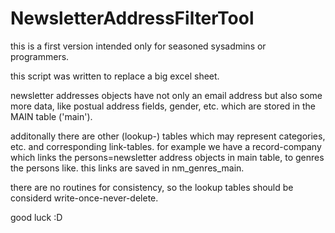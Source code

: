 # NewsletterAddressFilterTool


this is a first version intended only for seasoned sysadmins or programmers.

this script was written to replace a big excel sheet.

newsletter addresses objects have not only an email address but also some more data, like postual address fields, gender, etc. which are stored in the MAIN table ('main').

additonally there are other (lookup-) tables which may represent categories, etc. and corresponding link-tables.
for example we have a record-company which links the persons=newsletter address objects in main table, to genres the persons like. this links are saved in nm_genres_main.

there are no routines for consistency, so the lookup tables should be considerd write-once-never-delete.

good luck :D
